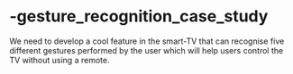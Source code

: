 # -gesture_recognition_case_study
We need to develop a cool feature in the smart-TV that can recognise five different gestures performed by the  user which will help users control the TV without using a remote.
